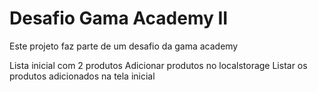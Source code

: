 # Desafio Gama Academy II

Este projeto faz parte de um desafio da gama academy

Lista inicial com 2 produtos
Adicionar produtos no localstorage
Listar os produtos adicionados na tela inicial